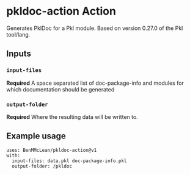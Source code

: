 # pkldoc-action Action

Generates PklDoc for a Pkl module. Based on version 0.27.0 of the Pkl tool/lang.

## Inputs

### `input-files`

**Required** A space separated list of doc-package-info and modules for which documentation should be generated

### `output-folder`

**Required** Where the resulting data will be written to.

## Example usage
```
uses: BenMMcLean/pkldoc-action@v1
with:
  input-files: data.pkl doc-package-info.pkl
  output-folder: /pkldoc
```
